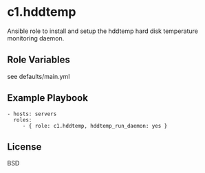 c1.hddtemp
==========

Ansible role to install and setup the hddtemp hard disk temperature monitoring daemon.

Role Variables
--------------

see defaults/main.yml

Example Playbook
----------------

    - hosts: servers
      roles:
         - { role: c1.hddtemp, hddtemp_run_daemon: yes }

License
-------

BSD
